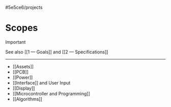 #5e5ce6/projects 

# Scopes

> [!IMPORTANT]  
> See also [[1 —  Goals]] and [[2 — Specifications]]

---

- [[Assets]]
- [[PCB]]
- [[Power]]
- [[Interface]] and User Input 
- [[Display]]
- [[Microcontroller and Programming]]
- [[Algorithms]]
